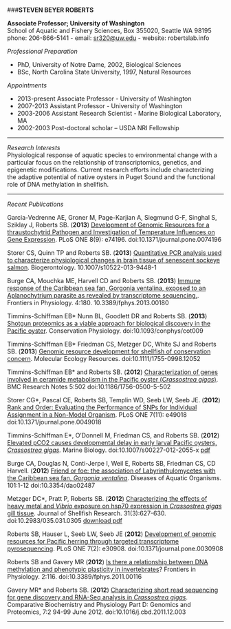###**STEVEN BEYER ROBERTS** 
 
**Associate Professor; University of Washington**    
School of Aquatic and Fishery Sciences, Box 355020, Seattle WA 98195     
phone: 206-866-5141 - email: sr320@uw.edu - website: robertslab.info     
 
_Professional Preparation_    
* PhD, University of Notre Dame, 2002, Biological Sciences    
* BSc, North Carolina State University, 1997, Natural Resources    
 
_Appointments_  
* 2013-present Associate Professor - University of Washington  
* 2007-2013 Assistant Professor - University of Washington    
* 2003-2006 Assistant Research Scientist - Marine Biological Laboratory, MA    
* 2002-2003 Post-doctoral scholar – USDA NRI Fellowship   

--- 
 
_Research Interests_     
Physiological response of aquatic species to environmental change with a particular focus on the relationship of transcriptomics, genetics, and epigenetic modifications. Current research efforts include characterizing the adaptive potential of native oysters in Puget Sound and the functional role of DNA methylation in shellfish.

---
_Recent Publications_
<p>Garcia-Vedrenne AE, Groner M, Page-Karjian A, Siegmund G-F, Singhal S, Sziklay J, Roberts SB. (<strong>2013</strong>) <a href="http://www.plosone.org/article/info%3Adoi%2F10.1371%2Fjournal.pone.0074196">Development of Genomic Resources for a thraustochytrid Pathogen and Investigation of Temperature Influences on Gene Expression</a>.<span class="impactstory-embed" data-id="10.1371/journal.pone.0074196" data-id-type="doi" data-api-key="ROBERTSf058cdcd" data-show-logo="false" data-badge-size="small"></span> PLoS ONE 8(9): e74196. doi:10.1371/journal.pone.0074196


<p>Storer CS, Quinn TP and Roberts SB. (<strong>2013</strong>) <a href="http://link.springer.com/article/10.1007/s10522-013-9448-1">Quantitative PCR analysis used to characterize physiological changes in brain tissue of senescent sockeye salmon</a>.<span class="impactstory-embed" data-id="10.1007/s10522-013-9448-1" data-id-type="doi" data-api-key="ROBERTSf058cdcd" data-show-logo="false" data-badge-size="small"></span> Biogerontology. 10.1007/s10522-013-9448-1</p>

<p>Burge CA, Mouchka ME, Harvell CD and Roberts SB. (<strong>2013</strong>) <a href="http://www.frontiersin.org/invertebrate_physiology/10.3389/fphys.2013.00180/abstract">Immune response of the Caribbean sea fan, Gorgonia ventalina, exposed to an Aplanochytrium parasite as revealed by transcriptome sequencing.</a>.<span class="impactstory-embed" data-id="http://www.frontiersin.org/invertebrate_physiology/10.3389/fphys.2013.00180/abstract" data-id-type="url" data-api-key="ROBERTSf058cdcd" data-show-logo="false" data-badge-size="small"></span> Frontiers in Physiology. 4:180. 10.3389/fphys.2013.00180</p>

<p>Timmins-Schiffman EB* Nunn BL, Goodlett DR and Roberts SB. (<strong>2013</strong>) <a href="http://conphys.oxfordjournals.org/content/1/1/cot009.full.pdf+html">Shotgun proteomics as a viable approach for biological discovery in the Pacific oyster</a>.<span class="impactstory-embed" data-id="http://conphys.oxfordjournals.org/content/1/1/cot009.abstract" data-id-type="url" data-api-key="ROBERTSf058cdcd" data-show-logo="false" data-badge-size="small"></span> Conservation Physiology. doi:10.1093/conphys/cot009</p>

<p>Timmins-Schiffman EB* Friedman CS, Metzger DC, White SJ and Roberts SB. (<strong>2013</strong>) <a href="http://onlinelibrary.wiley.com/doi/10.1111/1755-0998.12052/abstract">Genomic resource development for shellfish of conservation concern</a>.<span class="impactstory-embed" data-id="10.1111/1755-0998.12052" data-id-type="doi" data-api-key="ROBERTSf058cdcd" data-show-logo="false" data-badge-size="small"></span> Molecular Ecology Resources. doi:10.1111/1755-0998.12052</p>

<p>Timmins-Schiffman EB*  and Roberts SB. (<strong>2012</strong>) <a href="http://www.biomedcentral.com/1756-0500/5/502">Characterization of genes involved in ceramide metabolism in the Pacific oyster (<em>Crassostrea gigas</em>)</a>.<span class="impactstory-embed" data-id="10.1186/1756-0500-5-502" data-id-type="doi" data-api-key="ROBERTSf058cdcd" data-show-logo="false" data-badge-size="small"></span> BMC Research Notes 5:502  doi:10.1186/1756-0500-5-502</p>

<p>Storer CG*, Pascal CE, Roberts SB, Templin WD, Seeb LW, Seeb JE. (<strong>2012</strong>) <a href="http://www.plosone.org/article/info%3Adoi%2F10.1371%2Fjournal.pone.0049018">Rank and Order: Evaluating the Performance of SNPs for Individual Assignment in a Non-Model Organism</a>.<span class="impactstory-embed" data-id="10.1371/journal.pone.0049018" data-id-type="doi" data-api-key="ROBERTSf058cdcd" data-show-logo="false" data-badge-size="small"></span> PLoS ONE 7(11): e49018 doi:10.1371/journal.pone.0049018</p>

<p>Timmins-Schiffman E*,  O’Donnell M, Friedman CS, and Roberts SB. (<strong>2012</strong>) <a href="http://www.springerlink.com/content/j051782638k7n058/">Elevated pCO2 causes developmental delay in early larval Pacific oysters, </a><em><a href="http://www.springerlink.com/content/j051782638k7n058/">Crassostrea gigas</a>.<span class="impactstory-embed" data-id="10.1007/s00227-012-2055-x" data-id-type="doi" data-api-key="ROBERTSf058cdcd" data-show-logo="false" data-badge-size="small"></span> </em>Marine Biology. doi:10.1007/s00227-012-2055-x <a href="http://eagle.fish.washington.edu/cnidarian/ETS_oyster_larve_MB.pdf">pdf</a></p>

<p>Burge CA, Douglas N, Conti-Jerpe I, Weil E, Roberts SB, Friedman CS,  CD Harvell. (<strong>2012</strong>) <a href="http://www.int-res.com/abstracts/dao/v101/n1/p1-12/">Friend or foe: the association of Labyrinthulomycetes with the Caribbean sea fan, <em>Gorgonia ventalina</em></a>.<span class="impactstory-embed" data-id="10.3354/dao02487" data-id-type="doi" data-api-key="ROBERTSf058cdcd" data-show-logo="false" data-badge-size="small"></span> Diseases of Aquatic Organisms. 101:1-12  doi:10.3354/dao02487</p>

<p>Metzger DC*, Pratt P, Roberts SB. (<strong>2012</strong>)  <a href="http://dx.doi.org/10.2983/035.031.0305">Characterizing the effects of heavy metal and <em>Vibrio</em> exposure on hsp70 expression in <em>Crassostrea gigas</em> gill tissue</a>.<span class="impactstory-embed" data-id="10.2983/035.031.0305" data-id-type="doi" data-api-key="ROBERTSf058cdcd" data-show-logo="false" data-badge-size="small"></span> Journal of Shellfish Research. 31(3):627-630. doi:10.2983/035.031.0305 <a href="http://faculty.washington.edu/sr320/wordpress/wp-content/uploads/2012/03/Meztger_JSR.pdf">download pdf</a></p>

<p>Roberts SB, Hauser L, Seeb LW, Seeb JE (<strong>2012</strong>) <a href="http://www.plosone.org/article/info%3Adoi%2F10.1371%2Fjournal.pone.0030908">Development of genomic resources for Pacific herring through targeted transcriptome pyrosequencing</a>.<span class="impactstory-embed" data-id="10.1371/journal.pone.0030908" data-id-type="doi" data-api-key="ROBERTSf058cdcd" data-show-logo="false" data-badge-size="small"></span> PLoS ONE 7(2): e30908. doi:10.1371/journal.pone.0030908</p>


<p>Roberts SB and Gavery MR (<strong>2012</strong>) <a href="http://www.ncbi.nlm.nih.gov/pmc/articles/PMC3249382/?tool=pubmed">Is there a relationship between DNA methylation and phenotypic plasticity in invertebrates</a>? <span class="impactstory-embed" data-id="10.3389/fphys.2011.00116" data-id-type="doi" data-api-key="ROBERTSf058cdcd" data-show-logo="false" data-badge-size="small"></span> Frontiers in Physiology. 2:116. doi:10.3389/fphys.2011.00116</p>

<p>Gavery MR* and Roberts SB. (<strong>2012</strong>) <a href="http://www.sciencedirect.com/science/article/pii/S1744117X11001018">Characterizing short read sequencing for gene discovery and RNA-Seq analysis in <em>Crassostrea gigas</em></a>.<span class="impactstory-embed" data-id="10.1016/j.cbd.2011.12.003" data-id-type="doi" data-api-key="ROBERTSf058cdcd" data-show-logo="false" data-badge-size="small"></span> Comparative Biochemistry and Physiology Part D: Genomics and Proteomics, 7:2 94-99 June 2012. doi:10.1016/j.cbd.2011.12.003 </p>

---

